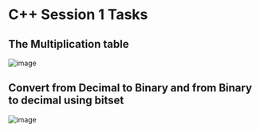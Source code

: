 # C++ Session 1 Tasks

## The Multiplication table 

![image](https://github.com/mohamedashraf56/Embedded-Linux-Tasks/assets/110823285/19b4b0c0-c394-418f-aec9-e5fd362a6496)


## Convert from Decimal to Binary and from Binary to decimal using bitset

![image](https://github.com/mohamedashraf56/Embedded-Linux-Tasks/assets/110823285/0e5fc742-5533-44c3-8115-d2ca34dcbd31)
